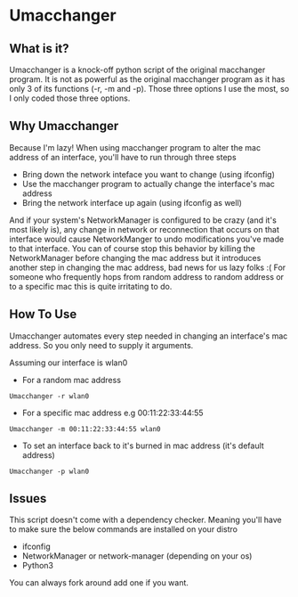# Umacchanger

## What is it?
  Umacchanger is a knock-off python script of the original macchanger program. It is not as powerful as the original macchanger program as it has only 3 of its functions (-r, -m and -p). Those three options I use the most, so I only coded those three options. 
  
  
## Why Umacchanger
  Because I'm lazy! When using macchanger program to alter the mac address of an interface, you'll have to run through three steps
  - Bring down the network inteface you want to change (using ifconfig) 
  - Use the macchanger program to actually change the interface's mac address 
  - Bring the network interface up again (using ifconfig as well)

  And if your system's NetworkManager is configured to be crazy (and it's most likely is), any change in network or reconnection that occurs on that interface would cause NetworkManger to undo modifications you've made to that interface. You can of course stop this behavior by killing the NetworkManager before changing the mac address but it introduces another step in changing the mac address, bad news for us lazy folks :( For someone who frequently hops from random address to random address or to a specific mac this is quite irritating to do.
  
 
 ## How To Use
 Umacchanger automates every step needed in changing an interface's mac address. So you only need to supply it arguments.
 
 Assuming our interface is wlan0
 - For a random mac address 
  ```
  Umacchanger -r wlan0 
  ```
  
 - For a specific mac address e.g 00:11:22:33:44:55
 ```
 Umacchanger -m 00:11:22:33:44:55 wlan0
 ```
 
 - To set an interface back to it's burned in mac address (it's default address)
 ```
 Umacchanger -p wlan0
 ```
 
 
 ## Issues
 This script doesn't come with a dependency checker. Meaning you'll have to make sure the below commands are installed on your distro
 - ifconfig
 - NetworkManager or network-manager (depending on your os)
 - Python3
 
 You can always fork around add one if you want.
